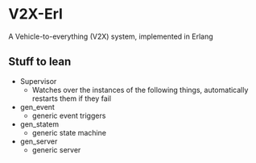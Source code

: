 # V2X-Erl

A Vehicle-to-everything (V2X) system, implemented in Erlang

## Stuff to lean

- Supervisor
  - Watches over the instances of the following things, automatically restarts them if they fail
- gen_event
  - generic event triggers
- gen_statem
  - generic state machine
- gen_server
  - generic server
